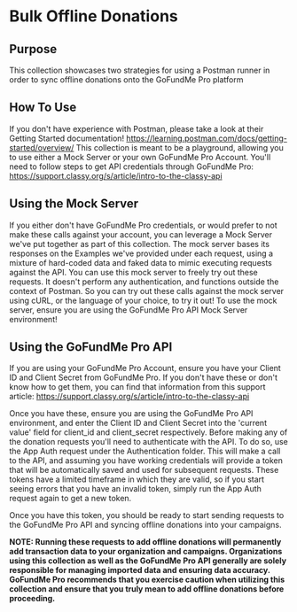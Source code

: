 # Bulk Offline Donations

## Purpose

This collection showcases two strategies for using a Postman runner in order to sync offline donations onto the GoFundMe Pro platform

## How To Use

If you don't have experience with Postman, please take a look at their Getting Started documentation! <https://learning.postman.com/docs/getting-started/overview/>
This collection is meant to be a playground, allowing you to use either a Mock Server or your own GoFundMe Pro Account. You'll need to follow steps to get API credentials through GoFundMe Pro: <https://support.classy.org/s/article/intro-to-the-classy-api>

## Using the Mock Server

If you either don't have GoFundMe Pro credentials, or would prefer to not make these calls against your account, you can leverage a Mock Server we've put together as part of this collection. The mock server bases its responses on the Examples we've provided under each request, using a mixture of hard-coded data and faked data to mimic executing requests against the API. You can use this mock server to freely try out these requests. It doesn't perform any authentication, and functions outside the context of Postman. So you can try out these calls against the mock server using cURL, or the language of your choice, to try it out! To use the mock server, ensure you are using the GoFundMe Pro API Mock Server environment!

## Using the GoFundMe Pro API

If you are using your GoFundMe Pro Account, ensure you have your Client ID and Client Secret from GoFundMe Pro. If you don't have these or don't know how to get them, you can find that information from this support article: <https://support.classy.org/s/article/intro-to-the-classy-api>

Once you have these, ensure you are using the GoFundMe Pro API environment, and enter the Client ID and Client Secret into the 'current value' field for client_id and client_secret respectively.
Before making any of the donation requests you'll need to authenticate with the API. To do so, use the App Auth request under the Authentication folder. This will make a call to the API, and assuming you have working credentials will provide a token that will be automatically saved and used for subsequent requests. These tokens have a limited timeframe in which they are valid, so if you start seeing errors that you have an invalid token, simply run the App Auth request again to get a new token.

Once you have this token, you should be ready to start sending requests to the GoFundMe Pro API and syncing offline donations into your campaigns.

**NOTE: Running these requests to add offline donations will permanently add transaction data to your organization and campaigns. Organizations using this collection as well as the GoFundMe Pro API generally are solely responsible for managing imported data and ensuring data accuracy. GoFundMe Pro recommends that you exercise caution when utilizing this collection and ensure that you truly mean to add offline donations before proceeding.**

